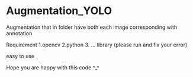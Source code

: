 # Augmentation_YOLO
Augmentation that in folder have both each image corresponding with annotation

Requirement
1.opencv
2.python
3. ... library (please run and fix your error)

easy to use

Hope you are happy with this code ^_^
